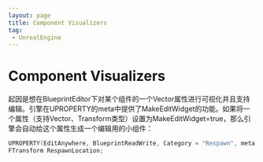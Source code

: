 ```yaml
---
layout: page
title: Component Visualizers
tag: 
 - UnrealEngine
---
```


# Component Visualizers

起因是想在BlueprintEditor下对某个组件的一个Vector属性进行可视化并且支持编辑。引擎在UPROPERTY的meta中提供了MakeEditWidget的功能。如果将一个属性（支持Vector、Transform类型）设置为MakeEditWidget=true，那么引擎会自动给这个属性生成一个编辑用的小组件：

```c++
UPROPERTY(EditAnywhere, BlueprintReadWrite, Category = "Respawn", meta = (MakeEditWidget = true))
FTransform RespawnLocation;
```




